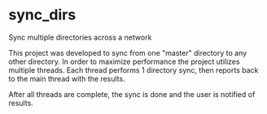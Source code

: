 sync_dirs
=========

Sync multiple directories across a network

This project was developed to sync from one "master" directory to any other directory.  In order to maximize performance the project utilizes multiple threads.  Each thread performs 1 directory sync, then reports back to the main thread with the results.

After all threads are complete, the sync is done and the user is notified of results.
